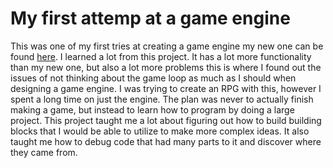 <h1>My first attemp at a game engine</h1>
This was one of my first tries at creating a game engine my new one can be found <a href="https://github.com/Jtkomodo/GameEngine">here</a>. I learned a lot from this project. It has a lot more functionality than my new one, but also a lot more problems
this is where I found out the issues of not thinking about the game loop as much as I should when designing a game engine. I was trying to create an RPG with this, however I
spent a long time on just the engine. The plan was never to actually finish making a game, but instead to learn how to program by doing a large project. This project taught me a lot about figuring out how to build building blocks that I would be able to utilize to make more complex ideas. It also taught me how to debug code that had many parts to it and discover where they came from.  

